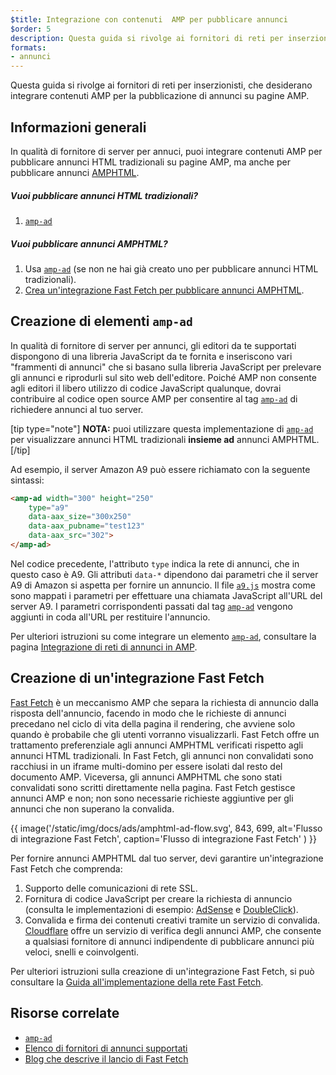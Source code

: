```yaml
---
$title: Integrazione con contenuti  AMP per pubblicare annunci
$order: 5
description: Questa guida si rivolge ai fornitori di reti per inserzionisti, che desiderano integrare contenuti AMP per la pubblicazione di annunci su pagine AMP.
formats:
- annunci
---
```


Questa guida si rivolge ai fornitori di reti per inserzionisti, che desiderano integrare contenuti AMP per la pubblicazione di annunci su pagine AMP.

## Informazioni generali

In qualità di fornitore di server per annuci, puoi integrare contenuti AMP per pubblicare annunci HTML tradizionali su pagine AMP, ma anche per pubblicare annunci [AMPHTML](../../../documentation/guides-and-tutorials/learn/intro-to-amphtml-ads.md).

##### Vuoi pubblicare annunci HTML tradizionali?

1. [`amp-ad`](../../../documentation/components/reference/amp-ad.md)

##### Vuoi pubblicare annunci AMPHTML?

1. Usa [`amp-ad`](../../../documentation/components/reference/amp-ad.md) (se non ne hai già creato uno per pubblicare annunci HTML tradizionali).
2. [Crea un'integrazione Fast Fetch per pubblicare annunci AMPHTML](#creating-a-fast-fetch-integration).

## Creazione di elementi `amp-ad` <a name="creating-an-amp-ad"></a>

In qualità di fornitore di server per annunci, gli editori da te supportati dispongono di una libreria JavaScript da te fornita e inseriscono vari "frammenti di annunci" che si basano sulla libreria JavaScript per prelevare gli annunci e riprodurli sul sito web dell'editore. Poiché AMP non consente agli editori il libero utilizzo di codice JavaScript qualunque, dovrai contribuire al codice open source AMP per consentire al tag [`amp-ad`](../../../documentation/components/reference/amp-ad.md) di richiedere annunci al tuo server.

[tip type="note"] **NOTA:** puoi utilizzare questa implementazione di [`amp-ad`](../../../documentation/components/reference/amp-ad.md) per visualizzare annunci HTML tradizionali **insieme ad** annunci AMPHTML. [/tip]

Ad esempio, il server Amazon A9 può essere richiamato con la seguente sintassi:

```html
<amp-ad width="300" height="250"
    type="a9"
    data-aax_size="300x250"
    data-aax_pubname="test123"
    data-aax_src="302">
</amp-ad>
```

Nel codice precedente, l'attributo `type` indica la rete di annunci, che in questo caso è A9. Gli attributi `data-*` dipendono dai parametri che il server A9 di Amazon si aspetta per fornire un annuncio. Il file [`a9.js`](https://github.com/ampproject/amphtml/blob/master/ads/a9.js) mostra come sono mappati i parametri per effettuare una chiamata JavaScript all'URL del server A9. I parametri corrispondenti passati dal tag [`amp-ad`](../../../documentation/components/reference/amp-ad.md) vengono aggiunti in coda all'URL per restituire l'annuncio.

Per ulteriori istruzioni su come integrare un elemento [`amp-ad`](../../../documentation/components/reference/amp-ad.md), consultare la pagina [Integrazione di reti di annunci in AMP](https://github.com/ampproject/amphtml/blob/master/ads/README.md).

## Creazione di un'integrazione Fast Fetch <a name="creating-a-fast-fetch-integration"></a>

[Fast Fetch](https://blog.amp.dev/2017/08/21/even-faster-loading-ads-in-amp/) è un meccanismo AMP che separa la richiesta di annuncio dalla risposta dell'annuncio, facendo in modo che le richieste di annunci precedano nel ciclo di vita della pagina il rendering, che avviene solo quando è probabile che gli utenti vorranno visualizzarli. Fast Fetch offre un trattamento preferenziale agli annunci AMPHTML verificati rispetto agli annunci HTML tradizionali. In Fast Fetch, gli annunci non convalidati sono racchiusi in un iframe multi-domino per essere isolati dal resto del documento AMP. Viceversa, gli annunci AMPHTML che sono stati convalidati sono scritti direttamente nella pagina. Fast Fetch gestisce annunci AMP e non; non sono necessarie richieste aggiuntive per gli annunci che non superano la convalida.

{{ image('/static/img/docs/ads/amphtml-ad-flow.svg', 843, 699, alt='Flusso di integrazione Fast Fetch', caption='Flusso di integrazione Fast Fetch' ) }}

Per fornire annunci AMPHTML dal tuo server, devi garantire un'integrazione Fast Fetch che comprenda:

1. Supporto delle comunicazioni di rete SSL.
2. Fornitura di codice JavaScript per creare la richiesta di annuncio (consulta le implementazioni di esempio: [AdSense](https://github.com/ampproject/amphtml/tree/master/extensions/amp-ad-network-adsense-impl) e [DoubleClick](https://github.com/ampproject/amphtml/tree/master/extensions/amp-ad-network-doubleclick-impl)).
3. Convalida e firma dei contenuti creativi tramite un servizio di convalida. [Cloudflare](https://blog.cloudflare.com/firebolt/) offre un servizio di verifica degli annunci AMP, che consente a qualsiasi fornitore di annunci indipendente di pubblicare annunci più veloci, snelli e coinvolgenti.

Per ulteriori istruzioni sulla creazione di un'integrazione Fast Fetch, si può consultare la [Guida all'implementazione della rete Fast Fetch](https://github.com/ampproject/amphtml/blob/master/ads/google/a4a/docs/Network-Impl-Guide.md).

## Risorse correlate

- [`amp-ad`](../../../documentation/components/reference/amp-ad.md)
- [Elenco di fornitori di annunci supportati](../../../documentation/guides-and-tutorials/develop/monetization/ads_vendors.md)
- [Blog che descrive il lancio di Fast Fetch](https://blog.amp.dev/2017/08/21/even-faster-loading-ads-in-amp/)
